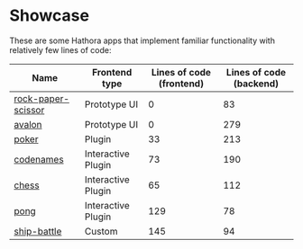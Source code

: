 # Showcase

These are some Hathora apps that implement familiar functionality with relatively few lines of code:

| Name                                                                                              | Frontend type      | Lines of code (frontend) | Lines of code (backend) |
| ------------------------------------------------------------------------------------------------- | ------------------ | ------------------------ | ----------------------- |
| [rock-paper-scissor](https://github.com/hathora/hathora/tree/develop/examples/rock-paper-scissor) | Prototype UI       | 0                        | 83                      |
| [avalon](https://github.com/hathora/hathora/tree/develop/examples/avalon)                         | Prototype UI       | 0                        | 279                     |
| [poker](https://github.com/hathora/hathora/tree/develop/examples/poker)                           | Plugin             | 33                       | 213                     |
| [codenames](https://github.com/hathora/hathora/tree/develop/examples/codenames)                   | Interactive Plugin | 73                       | 190                     |
| [chess](https://github.com/hathora/hathora/tree/develop/examples/chess)                           | Interactive Plugin | 65                       | 112                     |
| [pong](https://github.com/hathora/hathora/tree/develop/examples/pong)                             | Interactive Plugin | 129                      | 78                      |
| [ship-battle](https://github.com/hathora/ship-battle)                                             | Custom             | 145                      | 94                      |
